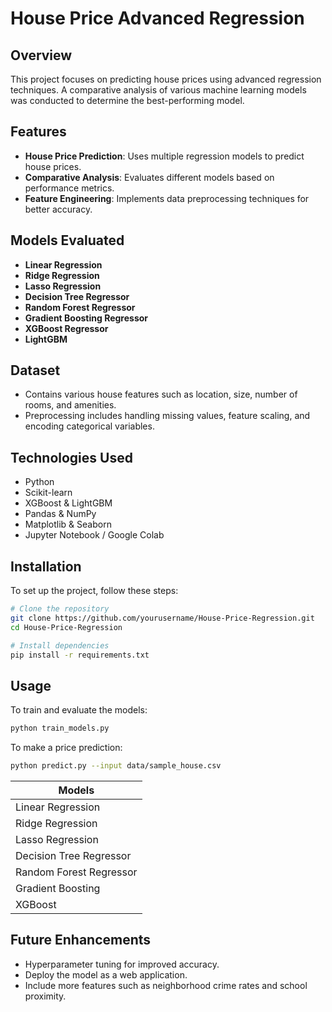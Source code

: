 # House Price Advanced Regression

## Overview
This project focuses on predicting house prices using advanced regression techniques. A comparative analysis of various machine learning models was conducted to determine the best-performing model.

## Features
- **House Price Prediction**: Uses multiple regression models to predict house prices.
- **Comparative Analysis**: Evaluates different models based on performance metrics.
- **Feature Engineering**: Implements data preprocessing techniques for better accuracy.

## Models Evaluated
- **Linear Regression**
- **Ridge Regression**
- **Lasso Regression**
- **Decision Tree Regressor**
- **Random Forest Regressor**
- **Gradient Boosting Regressor**
- **XGBoost Regressor**
- **LightGBM**

## Dataset
- Contains various house features such as location, size, number of rooms, and amenities.
- Preprocessing includes handling missing values, feature scaling, and encoding categorical variables.

## Technologies Used
- Python
- Scikit-learn
- XGBoost & LightGBM
- Pandas & NumPy
- Matplotlib & Seaborn
- Jupyter Notebook / Google Colab

## Installation
To set up the project, follow these steps:

```bash
# Clone the repository
git clone https://github.com/yourusername/House-Price-Regression.git
cd House-Price-Regression

# Install dependencies
pip install -r requirements.txt
```

## Usage
To train and evaluate the models:

```bash
python train_models.py
```

To make a price prediction:

```bash
python predict.py --input data/sample_house.csv
```


| Models |
|--------|
| Linear Regression | 
| Ridge Regression | 
| Lasso Regression | 
| Decision Tree Regressor |
| Random Forest Regressor |
| Gradient Boosting | 
| XGBoost | 

## Future Enhancements
- Hyperparameter tuning for improved accuracy.
- Deploy the model as a web application.
- Include more features such as neighborhood crime rates and school proximity.

